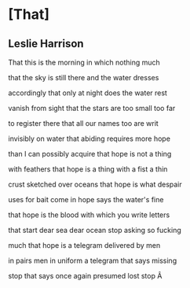 # [That]
## Leslie Harrison
That this is the morning in which nothing much

that the sky is still there and the water dresses

accordingly that only at night does the water rest

vanish from sight that the stars are too small too far

to register there that all our names too are writ

invisibly on water that abiding requires more hope

than I can possibly acquire that hope is not a thing

with feathers that hope is a thing with a fist a thin

crust sketched over oceans that hope is what despair

uses for bait come in hope says the water's fine

that hope is the blood with which you write letters

that start dear sea dear ocean stop asking so fucking

much that hope is a telegram delivered by men

in pairs men in uniform a telegram that says missing

stop that says once again presumed lost stop
Â